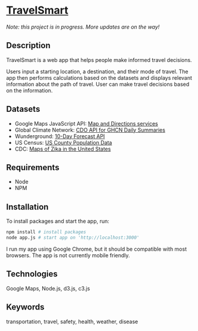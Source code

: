 # [TravelSmart](http://ironhack-danzheng.herokuapp.com)

_Note: this project is in progress. More updates are on the way!_

## Description

TravelSmart is a web app that helps people make informed travel decisions.

Users input a starting location, a destination, and their mode of travel. The app then performs calculations based on the datasets and displays relevant information about the path of travel. User can make travel decisions based on the information.

## Datasets

- Google Maps JavaScript API: [Map and Directions services](https://developers.google.com/maps/documentation/javascript/3.exp/reference)
- Global Climate Network: [CDO API for GHCN Daily Summaries](http://www.ncdc.noaa.gov/cdo-web/webservices/v2)
- Wunderground: [10-Day Forecast API](https://www.wunderground.com/weather/api/)
- US Census: [US County Population Data](http://www.census.gov/data/developers/data-sets/acs-1yr.2015.html)
- CDC: [Maps of Zika in the United States](https://www.cdc.gov/zika/intheus/maps-zika-us.html)

## Requirements

- Node
- NPM

## Installation

To install packages and start the app, run:

```bash
npm install # install packages
node app.js # start app on 'http://localhost:3000'
```

I run my app using Google Chrome, but it should be compatible with most browsers. The app is not currently mobile friendly.

## Technologies

Google Maps, Node.js, d3.js, c3.js

## Keywords

transportation, travel, safety, health, weather, disease
